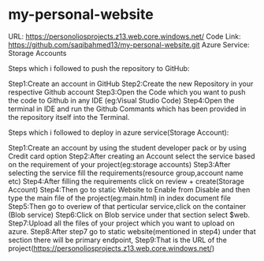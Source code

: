 # my-personal-website
URL: https://personoliosprojects.z13.web.core.windows.net/
Code Link: https://github.com/saqibahmed13/my-personal-website.git 
Azure Service: Storage Accounts

Steps which i followed to push the repository to GitHub:

Step1:Create an account in GitHub 
Step2:Create the new Repository in your respective Github account
Step3:Open the Code which you want to push the code to Github in any IDE (eg:Visual Studio Code)
Step4:Open the terminal in IDE and run the Github Commants which has been provided in the repository itself into the Terminal.


Steps which i followed to deploy in azure service(Storage Account):

Step1:Create an account by using the student developer pack or by using Credit card option
Step2:After creating an Account select the service based on the requirement of your project(eg:storage accounts)
Step3:After selecting the service fill the requirements(resource group,account name etc)
Step4:After filling the requirements click on review + create(Storage Account)
Step4:Then go to static Website to Enable from Disable and then type the main file of the project(eg:main.html) in index document file
Step5:Then go to overiew of that perticular service,click on the container (Blob service)
Step6:Click on Blob service under that section select $web.
Step7:Upload all the files of your project which you want to upload on azure.
Step8:After step7 go to static website(mentioned in step4) under that section there will be primary endpoint, 
Step9:That is the URL of the project(https://personoliosprojects.z13.web.core.windows.net/)
